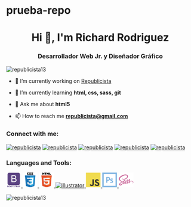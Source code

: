# prueba-repo
<h1 align="center">Hi 👋, I'm Richard Rodriguez</h1>
<h3 align="center">Desarrollador Web Jr. y Diseñador Gráfico</h3>

<p align="left"> <img src="https://komarev.com/ghpvc/?username=republicista13&label=Profile%20views&color=0e75b6&style=flat" alt="republicista13" /> </p>

- 🔭 I’m currently working on [Republicista](https://www.republicista.ar)

- 🌱 I’m currently learning **html, css, sass, git**

- 💬 Ask me about **html5**

- 📫 How to reach me **republicista@gmail.com**

<h3 align="left">Connect with me:</h3>
<p align="left">
<a href="https://twitter.com/republicista" target="blank"><img align="center" src="https://raw.githubusercontent.com/rahuldkjain/github-profile-readme-generator/master/src/images/icons/Social/twitter.svg" alt="republicista" height="30" width="40" /></a>
<a href="https://linkedin.com/in/republicista" target="blank"><img align="center" src="https://raw.githubusercontent.com/rahuldkjain/github-profile-readme-generator/master/src/images/icons/Social/linked-in-alt.svg" alt="republicista" height="30" width="40" /></a>
<a href="https://fb.com/republicista" target="blank"><img align="center" src="https://raw.githubusercontent.com/rahuldkjain/github-profile-readme-generator/master/src/images/icons/Social/facebook.svg" alt="republicista" height="30" width="40" /></a>
<a href="https://instagram.com/republicista" target="blank"><img align="center" src="https://raw.githubusercontent.com/rahuldkjain/github-profile-readme-generator/master/src/images/icons/Social/instagram.svg" alt="republicista" height="30" width="40" /></a>
<a href="https://www.behance.net/republicista" target="blank"><img align="center" src="https://raw.githubusercontent.com/rahuldkjain/github-profile-readme-generator/master/src/images/icons/Social/behance.svg" alt="republicista" height="30" width="40" /></a>
</p>

<h3 align="left">Languages and Tools:</h3>
<p align="left"> <a href="https://getbootstrap.com" target="_blank"> <img src="https://raw.githubusercontent.com/devicons/devicon/master/icons/bootstrap/bootstrap-plain-wordmark.svg" alt="bootstrap" width="40" height="40"/> </a> <a href="https://www.w3schools.com/css/" target="_blank"> <img src="https://raw.githubusercontent.com/devicons/devicon/master/icons/css3/css3-original-wordmark.svg" alt="css3" width="40" height="40"/> </a> <a href="https://www.w3.org/html/" target="_blank"> <img src="https://raw.githubusercontent.com/devicons/devicon/master/icons/html5/html5-original-wordmark.svg" alt="html5" width="40" height="40"/> </a> <a href="https://www.adobe.com/in/products/illustrator.html" target="_blank"> <img src="https://www.vectorlogo.zone/logos/adobe_illustrator/adobe_illustrator-icon.svg" alt="illustrator" width="40" height="40"/> </a> <a href="https://developer.mozilla.org/en-US/docs/Web/JavaScript" target="_blank"> <img src="https://raw.githubusercontent.com/devicons/devicon/master/icons/javascript/javascript-original.svg" alt="javascript" width="40" height="40"/> </a> <a href="https://www.photoshop.com/en" target="_blank"> <img src="https://raw.githubusercontent.com/devicons/devicon/master/icons/photoshop/photoshop-line.svg" alt="photoshop" width="40" height="40"/> </a> <a href="https://sass-lang.com" target="_blank"> <img src="https://raw.githubusercontent.com/devicons/devicon/master/icons/sass/sass-original.svg" alt="sass" width="40" height="40"/> </a> </p>

<p><img align="center" src="https://github-readme-stats.vercel.app/api/top-langs?username=republicista13&show_icons=true&locale=en&layout=compact" alt="republicista13" /></p>
